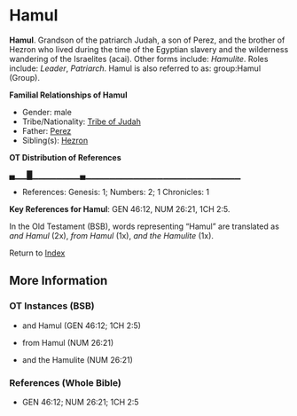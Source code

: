 # Hamul
**Hamul**. 
Grandson of the patriarch Judah, a son of Perez, and the brother of Hezron who lived during the time of the Egyptian slavery and the wilderness wandering of the Israelites (acai). 
Other forms include: 
*Hamulite*. 
Roles include: 
_Leader_, _Patriarch_. 
Hamul is also referred to as: 
group:Hamul (Group). 




**Familial Relationships of Hamul**


* Gender: male
* Tribe/Nationality: [Tribe of Judah](../../../groups/md/acai/Judah.md)
* Father: [Perez](Perez.md)
* Sibling(s): [Hezron](Hezron.2.md)


**OT Distribution of References**

▄▁▁█▁▁▁▁▁▁▁▁▄▁▁▁▁▁▁▁▁▁▁▁▁▁▁▁▁▁▁▁▁▁▁▁▁▁▁
* References: Genesis: 1; Numbers: 2; 1 Chronicles: 1



**Key References for Hamul**: 
GEN 46:12, NUM 26:21, 1CH 2:5. 


In the Old Testament (BSB), words representing “Hamul” are translated as 
*and Hamul* (2x), *from Hamul* (1x), *and the Hamulite* (1x). 




Return to [Index](00-Index.md)

## More Information

### OT Instances (BSB)

* and Hamul (GEN 46:12; 1CH 2:5)

* from Hamul (NUM 26:21)

* and the Hamulite (NUM 26:21)



### References (Whole Bible)

* GEN 46:12; NUM 26:21; 1CH 2:5



